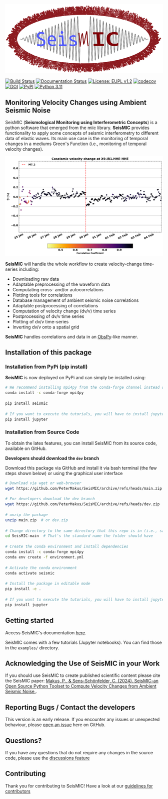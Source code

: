 <img src="https://github.com/PeterMakus/SeisMIC/raw/main/docs/source/figures/seismic_logo_small.png" alt="SeisMIC logo" width="600"/>

[![Build Status](https://github.com/PeterMakus/SeisMIC/actions/workflows/pytest.yml/badge.svg)](https://github.com/PeterMakus/SeisMIC/actions/workflows/pytest.yml?branch=main)
[![Documentation Status](https://github.com/PeterMakus/SeisMIC/actions/workflows/deploy_gh_pages.yml/badge.svg)](https://github.com/PeterMakus/SeisMIC/actions/workflows/deploy_gh_pages.yml)
[![License: EUPL v1.2](https://img.shields.io/badge/license-EUPL--1.2-blue)](https://joinup.ec.europa.eu/collection/eupl/introduction-eupl-licence)
[![codecov](https://codecov.io/gh/PeterMakus/SeisMIC/branch/main/graph/badge.svg?token=DYVHODB6LN)](https://codecov.io/gh/PeterMakus/SeisMIC)
[![DOI](https://img.shields.io/badge/DOI-10.26443/seismica.v3i1.1099-blue)](https://doi.org/10.26443/seismica.v3i1.1099)
[![PyPI](https://img.shields.io/pypi/v/seismic)](https://pypi.org/project/seismic/)
[![Python 3.11](https://img.shields.io/badge/python-3.11+-blue.svg)](https://www.python.org/downloads/release/python-3110/)

## Monitoring Velocity Changes using Ambient Seismic Noise
SeisMIC (**Seismological Monitoring using Interferometric Concepts**) is a python software that emerged from the miic library. **SeisMIC** provides functionality to apply some concepts of seismic interferometry to different data of elastic waves. Its main use case is the monitoring of temporal changes in a mediums Green's Function (i.e., monitoring of temporal velocity changes).

<img src="https://github.com/PeterMakus/SeisMIC/raw/main/docs/source/figures/zhupanov_dv.png" alt="A velocity change time series" width="800"/>

**SeisMIC** will handle the whole workflow to create velocity-change time-series including:
+ Downloading raw data
+ Adaptable preprocessing of the waveform data
+ Computating cross- and/or autocorrelations
+ Plotting tools for correlations
+ Database management of ambient seismic noise correlations
+ Adaptable postprocessing of correlations
+ Computation of velocity change (dv/v) time series
+ Postprocessing of dv/v time series
+ Plotting of dv/v time-series
+ Inverting dv/v onto a spatial grid

**SeisMIC** handles correlations and data in an [ObsPy](https://github.com/obspy/obspy)-like manner.

## Installation of this package

### Installation from PyPi (pip install)
**SeisMIC** is  now deployed on PyPi and can simply be installed using:

```bash
# We recommend installing mpi4py from the conda-forge channel instead of PyPi
conda install -c conda-forge mpi4py

pip install seismic

# If you want to execute the tutorials, you will have to install jupyter as well
pip install jupyter
```
### Installation from Source Code
To obtain the lates features, you can install SeisMIC from its source code, available on GitHub.

**Developers should download the ``dev`` branch**

Download this package via GitHub and install it via bash terminal (the few steps shown below) or using the graphical user interface

```bash
# Download via wget or web-browser
wget https://github.com/PeterMakus/SeisMIC/archive/refs/heads/main.zip

# For developers download the dev branch
wget https://github.com/PeterMakus/SeisMIC/archive/refs/heads/dev.zip

# unzip the package
unzip main.zip  # or dev.zip

# Change directory to the same directory that this repo is in (i.e., same directory as setup.py)
cd SeisMIC-main  # That's the standard name the folder should have

# Create the conda environment and install dependencies
conda install -c conda-forge mpi4py
conda env create -f environment.yml

# Activate the conda environment
conda activate seismic

# Install the package in editable mode
pip install -e .

# If you want to execute the tutorials, you will have to install jupyter as well
pip install jupyter
```

## Getting started
Access SeisMIC's documentation [here](https://petermakus.github.io/SeisMIC/index.html).

SeisMIC comes with a few tutorials (Jupyter notebooks). You can find those in the `examples/` directory.

## Acknowledging the Use of SeisMIC in your Work
If you should use SeisMIC to create published scientific content please cite the SeisMIC paper: [Makus, P., & Sens-Schönfelder, C. (2024). SeisMIC-an Open Source Python Toolset to Compute Velocity Changes from Ambient Seismic Noise.](https://doi.org/10.26443/seismica.v3i1.1099).

## Reporting Bugs / Contact the developers
This version is an early release. If you encounter any issues or unexpected behaviour, please [open an issue](https://github.com/PeterMakus/SeisMIC/issues/new/choose) here on GitHub.

## Questions?
If you have any questions that do not require any changes in the source code, please use the [discussions feature](https://github.com/PeterMakus/SeisMIC/discussions)

## Contributing
Thank you for contributing to SeisMIC! Have a look at our [guidelines for contributors](https://github.com/PeterMakus/SeisMIC/blob/main/CONTRIBUTING.md)
